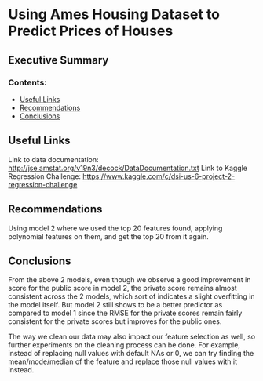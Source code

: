 # Using Ames Housing Dataset to Predict Prices of Houses

## Executive Summary

### Contents:
- [Useful Links](#Useful-Links)
- [Recommendations](#Recommendations)
- [Conclusions](#Conclusions)

## Useful Links
Link to data documentation: http://jse.amstat.org/v19n3/decock/DataDocumentation.txt
Link to Kaggle Regression Challenge: https://www.kaggle.com/c/dsi-us-6-project-2-regression-challenge


## Recommendations
Using model 2 where we used the top 20 features found, applying polynomial features on them, and get the top 20 from it again.

## Conclusions
From the above 2 models, even though we observe a good improvement in score for the public score in model 2, the private score remains almost consistent across the 2 models, which sort of indicates a slight overfitting in the model itself. But model 2 still shows to be a better predictor as compared to model 1 since the RMSE for the private scores remain fairly consistent for the private scores but improves for the public ones.

The way we clean our data may also impact our feature selection as well, so further experiments on the cleaning process can be done. For example, instead of replacing null values with default NAs or 0, we can try finding the mean/mode/median of the feature and replace those null values with it instead.
